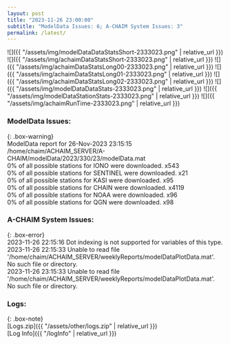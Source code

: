 ```yaml
---
layout: post
title: "2023-11-26 23:00:00"
subtitle: "ModelData Issues: 6; A-CHAIM System Issues: 3"
permalink: /latest/
---
```


![]({{ "/assets/img/modelDataDataStatsShort-2333023.png" | relative_url }})
![]({{ "/assets/img/achaimDataStatsShort-2333023.png" | relative_url }})
![]({{ "/assets/img/achaimDataStatsLong00-2333023.png" | relative_url }})
![]({{ "/assets/img/achaimDataStatsLong01-2333023.png" | relative_url }})
![]({{ "/assets/img/achaimDataStatsLong02-2333023.png" | relative_url }})
![]({{ "/assets/img/modelDataDataStats-2333023.png" | relative_url }})
![]({{ "/assets/img/modelDataStationStats-2333023.png" | relative_url }})
![]({{ "/assets/img/achaimRunTime-2333023.png" | relative_url }})


### ModelData Issues:  
  
{: .box-warning}  
 ModelData report for 26-Nov-2023 23:15:15   
 /home/chaim/ACHAIM_SERVER/A-CHAIM/modelData/2023/330/23/modelData.mat   
 0% of all possible stations for IONO were downloaded. x543   
 0% of all possible stations for SENTINEL were downloaded. x21   
 0% of all possible stations for KASI were downloaded. x95   
 0% of all possible stations for CHAIN were downloaded. x4119   
 0% of all possible stations for NOAA were downloaded. x96   
 0% of all possible stations for QGN were downloaded. x98   
  
### A-CHAIM System Issues:  
  
{: .box-error}  
2023-11-26 22:15:16 Dot indexing is not supported for variables of this type.  
2023-11-26 22:15:33 Unable to read file '/home/chaim/ACHAIM_SERVER/weeklyReports/modelDataPlotData.mat'. No such file or directory.  
2023-11-26 23:15:33 Unable to read file '/home/chaim/ACHAIM_SERVER/weeklyReports/modelDataPlotData.mat'. No such file or directory.  

### Logs:  
  
{: .box-note}  
[Logs.zip]({{ "/assets/other/logs.zip" | relative_url }})  
[Log Info]({{ "/logInfo" | relative_url }})  
